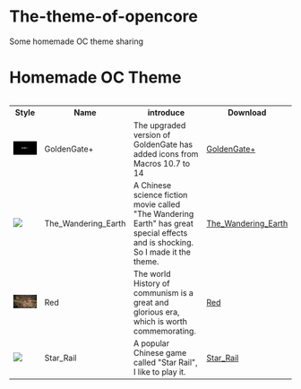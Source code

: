 The-theme-of-opencore
===
Some homemade OC theme sharing

<h1 align='left'>Homemade OC Theme</h1>
<table align='left'>
    <tr>
        <th>Style</th>
        <th>Name</th>
        <th>introduce</th>
        <th>Download</th>
    </tr>
    <tr>
        <td><img src='https://raw.githubusercontent.com/dawalishi0821/The-theme-of-opencore/main/GoldenGate+.png'></td>
        <td>GoldenGate+</td>
        <td>The upgraded version of GoldenGate has added icons from Macros 10.7 to 14</td>
        <td><a href='https://github.com/dawalishi0821/The-theme-of-opencore/releases/download/opencore/GoldenGate+.zip' target='_blank'>GoldenGate+</a></td>
    </tr>
    <tr>
        <td><img src='https://raw.githubusercontent.com/dawalishi0821/The-theme-of-opencore/main/The_Wandering_Earth.png'></td>
        <td>The_Wandering_Earth</td>
        <td>A Chinese science fiction movie called "The Wandering Earth" has great special effects and is shocking. So I made it the theme.</td>
        <td><a href='https://github.com/dawalishi0821/The-theme-of-opencore/releases/download/opencore/he_Wandering_Earth.zip' target='_blank'>The_Wandering_Earth</a></td>
    </tr>
    <tr>
        <td><img src='https://raw.githubusercontent.com/dawalishi0821/The-theme-of-opencore/main/Red.png'></td>
        <td>Red</td>
        <td>The world History of communism is a great and glorious era, which is worth commemorating.</td>
        <td><a href='https://github.com/dawalishi0821/The-theme-of-opencore/releases/download/opencore/Red.zip' target='_blank'>Red</a></td>
    </tr>
    <tr>
        <td><img src='https://raw.githubusercontent.com/dawalishi0821/The-theme-of-opencore/main/Star_Rail.png'></td>
        <td>Star_Rail</td>
        <td>A popular Chinese game called "Star Rail", I like to play it.</td>
        <td><a href='https://github.com/dawalishi0821/The-theme-of-opencore/releases/download/opencore/Star_Rail.zip' target='_blank'>Star_Rail</a></td>
    </tr>
</table>
